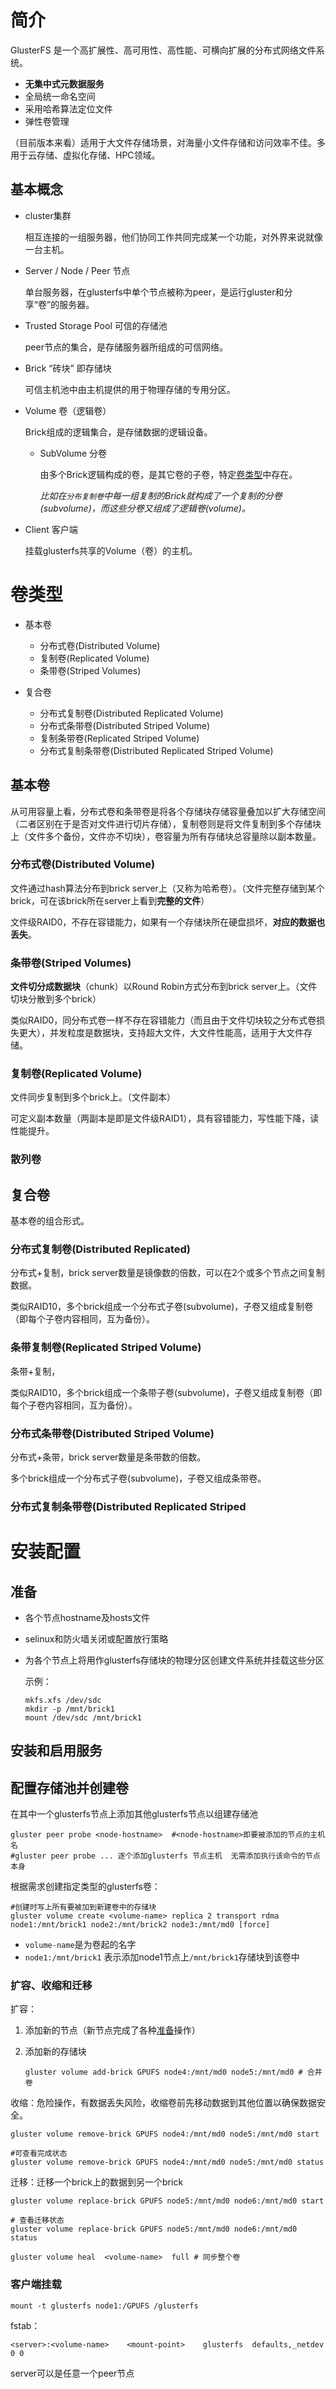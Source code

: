 # 简介

GlusterFS 是一个高扩展性、高可用性、高性能、可横向扩展的分布式网络文件系统。

- **无集中式元数据服务**
- 全局统一命名空间
- 采用哈希算法定位文件
- 弹性卷管理

（目前版本来看）适用于大文件存储场景，对海量小文件存储和访问效率不佳。多用于云存储、虚拟化存储、HPC领域。

## 基本概念

- cluster集群

  相互连接的一组服务器，他们协同工作共同完成某一个功能，对外界来说就像一台主机。

- Server / Node / Peer  节点

  单台服务器，在glusterfs中单个节点被称为peer，是运行gluster和分享“卷”的服务器。

- Trusted Storage Pool  可信的存储池

  peer节点的集合，是存储服务器所组成的可信网络。

- Brick “砖块” 即存储块

   可信主机池中由主机提供的用于物理存储的专用分区。

- Volume 卷（逻辑卷）

  Brick组成的逻辑集合，是存储数据的逻辑设备。

  - SubVolume 分卷

    由多个Brick逻辑构成的卷，是其它卷的子卷，特定[卷类型](卷类型)中存在。
    
    *比如在`分布复制卷`中每一组复制的Brick就构成了一个复制的分卷(subvolume)，而这些分卷又组成了逻辑卷(volume)。*

- Client 客户端

  挂载glusterfs共享的Volume（卷）的主机。

# 卷类型

- 基本卷
  - 分布式卷(Distributed Volume)
  - 复制卷(Replicated Volume)
  - 条带卷(Striped Volumes)

- 复合卷
  - 分布式复制卷(Distributed Replicated Volume)
  - 分布式条带卷(Distributed Striped Volume)
  - 复制条带卷(Replicated Striped Volume)
  - 分布式复制条带卷(Distributed Replicated Striped Volume)



## 基本卷

从可用容量上看，分布式卷和条带卷是将各个存储块存储容量叠加以扩大存储空间（二者区别在于是否对文件进行切片存储），复制卷则是将文件复制到多个存储块上（文件多个备份，文件亦不切块），卷容量为所有存储块总容量除以副本数量。



### 分布式卷(Distributed Volume)

文件通过hash算法分布到brick server上（又称为哈希卷）。（文件完整存储到某个brick，可在该brick所在server上看到**完整的文件**）

文件级RAID0，不存在容错能力，如果有一个存储块所在硬盘损坏，**对应的数据也丢失**。

### 条带卷(Striped Volumes)

**文件切分成数据块**（chunk）以Round Robin方式分布到brick server上。（文件切块分散到多个brick）

类似RAID0，同分布式卷一样不存在容错能力（而且由于文件切块较之分布式卷损失更大），并发粒度是数据块，支持超大文件，大文件性能高，适用于大文件存储。

### 复制卷(Replicated Volume)

文件同步复制到多个brick上。（文件副本）

可定义副本数量（两副本是即是文件级RAID1），具有容错能力，写性能下降，读性能提升。

### 散列卷



## 复合卷

基本卷的组合形式。



### 分布式复制卷(Distributed Replicated)

分布式+复制，brick server数量是镜像数的倍数，可以在2个或多个节点之间复制数据。

类似RAID10，多个brick组成一个分布式子卷(subvolume)，子卷又组成复制卷（即每个子卷内容相同，互为备份）。

### 条带复制卷(Replicated Striped Volume)

条带+复制，

类似RAID10，多个brick组成一个条带子卷(subvolume)，子卷又组成复制卷（即每个子卷内容相同，互为备份）。

### 分布式条带卷(Distributed Striped Volume)

分布式+条带，brick server数量是条带数的倍数。

多个brick组成一个分布式子卷(subvolume)，子卷又组成条带卷。



### 分布式复制条带卷(Distributed Replicated Striped



# 安装配置

## 准备

- 各个节点hostname及hosts文件

- selinux和防火墙关闭或配置放行策略

- 为各个节点上将用作glusterfs存储块的物理分区创建文件系统并挂载这些分区

  示例：

  ```shell
  mkfs.xfs /dev/sdc
  mkdir -p /mnt/brick1
  mount /dev/sdc /mnt/brick1
  ```

  

## 安装和启用服务



## 配置存储池并创建卷

在其中一个glusterfs节点上添加其他glusterfs节点以组建存储池

```shell
gluster peer probe <node-hostname>  #<node-hostname>即要被添加的节点的主机名
#gluster peer probe ... 逐个添加glusterfs 节点主机  无需添加执行该命令的节点本身
```

根据需求创建指定类型的glusterfs卷：

```shell
#创建时写上所有要被加到新建卷中的存储块
gluster volume create <volume-name> replica 2 transport rdma node1:/mnt/brick1 node2:/mnt/brick2 node3:/mnt/md0 [force]
```

- `volume-name`是为卷起的名字
- `node1:/mnt/brick1` 表示添加node1节点上`/mnt/brick1`存储块到该卷中



### 扩容、收缩和迁移

扩容：

1. 添加新的节点（新节点完成了各种[准备](#准备)操作）

2. 添加新的存储块

   ```shell
   gluster volume add-brick GPUFS node4:/mnt/md0 node5:/mnt/md0 # 合并卷
   ```

收缩：危险操作，有数据丢失风险，收缩卷前先移动数据到其他位置以确保数据安全。

```shell
gluster volume remove-brick GPUFS node4:/mnt/md0 node5:/mnt/md0 start 

#可查看完成状态
gluster volume remove-brick GPUFS node4:/mnt/md0 node5:/mnt/md0 status 
```

迁移：迁移一个brick上的数据到另一个brick

```shell
gluster volume replace-brick GPUFS node5:/mnt/md0 node6:/mnt/md0 start 

# 查看迁移状态 
gluster volume replace-brick GPUFS node5:/mnt/md0 node6:/mnt/md0 status

gluster volume heal  <volume-name>  full # 同步整个卷
```



### 客户端挂载

```shell
mount -t glusterfs node1:/GPUFS /glusterfs
```

fstab：

```shell
<server>:<volume-name>    <mount-point>    glusterfs  defaults,_netdev    0 0
```

server可以是任意一个peer节点

